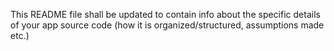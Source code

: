 This README file shall be updated to contain info about the specific details of your app source code (how it is organized/structured, assumptions made etc.)
